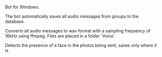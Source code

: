 Bot for Windows.

The bot automatically saves all audio messages from groups to the database.

Converts all audio messages to wav format with a sampling frequency of 16kHz using ffmpeg. Files are placed in a folder 'Voice'.

Detects the presence of a face in the photos being sent, saves only where it is
